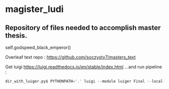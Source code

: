 # magister_ludi
## Repository of files needed to accomplish master thesis. 

self.godspeed_black_emperor()

Overleaf text repo : 
https://github.com/soczysty7/masters_text

Get luigi
https://luigi.readthedocs.io/en/stable/index.html
...and run pipeline : 

```python
dir_with_luiger.py$ PYTHONPATH='.' luigi --module luiger Final --local-scheduler
```
